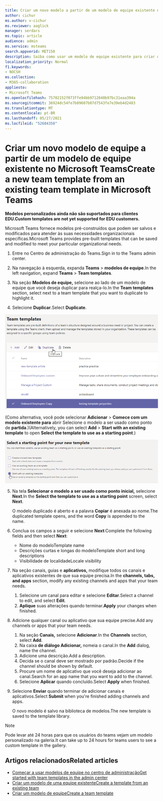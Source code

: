 ```yaml
---
title: Criar um novo modelo a partir de um modelo de equipe existente no Microsoft Teams
author: cichur
ms.author: v-cichur
ms.reviewer: aaglick
manager: serdars
ms.topic: article
audience: admin
ms.service: msteams
search.appverid: MET150
description: Saiba como usar um modelo de equipe existente para criar um novo modelo de equipe no Microsoft Teams.
localization_priority: Normal
f1.keywords:
- NOCSH
ms.collection:
- M365-collaboration
appliesto:
- Microsoft Teams
ms.openlocfilehash: 75702152f073ffe94bb9712840b97bc31eaa394a
ms.sourcegitcommit: 36924dc54fe7b09607b07d7543fe7e39eb4d2483
ms.translationtype: MT
ms.contentlocale: pt-BR
ms.lasthandoff: 05/27/2021
ms.locfileid: "52684358"
---
```

# <a name="create-a-new-team-template-from-an-existing-team-template-in-microsoft-teams"></a><span data-ttu-id="088d5-103">Criar um novo modelo de equipe a partir de um modelo de equipe existente no Microsoft Teams</span><span class="sxs-lookup"><span data-stu-id="088d5-103">Create a new team template from an existing team template in Microsoft Teams</span></span>

<span data-ttu-id="088d5-104">**Modelos personalizados ainda não são suportados para clientes EDU.**</span><span class="sxs-lookup"><span data-stu-id="088d5-104">**Custom templates are not yet supported for EDU customers.**</span></span>

<span data-ttu-id="088d5-105">Microsoft Teams fornece modelos pré-construídos que podem ser salvos e modificados para atender às suas necessidades organizacionais específicas.</span><span class="sxs-lookup"><span data-stu-id="088d5-105">Microsoft Teams provides pre-built templates that can be saved and modified to meet your particular organizational needs.</span></span>

1. <span data-ttu-id="088d5-106">Entre no Centro de administração do Teams.</span><span class="sxs-lookup"><span data-stu-id="088d5-106">Sign in to the Teams admin center.</span></span>

2. <span data-ttu-id="088d5-107">Na navegação à esquerda, expanda **Teams**  >  **modelos de equipe**.</span><span class="sxs-lookup"><span data-stu-id="088d5-107">In the left navigation, expand **Teams** > **Team templates**.</span></span>

3. <span data-ttu-id="088d5-108">Na seção **Modelos de equipe,** selecione ao lado de um modelo de equipe que você deseja duplicar para realça-lo.</span><span class="sxs-lookup"><span data-stu-id="088d5-108">In the **Team templates** section, select next to a team template that you want to duplicate to highlight it.</span></span>

4. <span data-ttu-id="088d5-109">Selecione **Duplicar**.</span><span class="sxs-lookup"><span data-stu-id="088d5-109">Select **Duplicate**.</span></span>

![Uma imagem da caixa de diálogo Modelos de equipe com Add realçada.](media/template-duplicate.png)

<span data-ttu-id="088d5-111">(Como alternativa, você pode selecionar **Adicionar**  >  **Comece com um modelo existente para** abrir Selecione o modelo a ser usado como ponto de **partida**.)</span><span class="sxs-lookup"><span data-stu-id="088d5-111">(Alternatively, you can select **Add** > **Start with an existing template** to open **Select the template to use as a starting point**.)</span></span>

![Uma imagem da tela de ponto inicial dos modelos de equipe com Start com um modelo existente realçada.](media/template-start-existing-template.png)

5. <span data-ttu-id="088d5-113">Na tela **Selecionar o modelo a ser usado como ponto inicial,** selecione **Next**.</span><span class="sxs-lookup"><span data-stu-id="088d5-113">In the **Select the template to use as a starting point** screen, select **Next**.</span></span>

    <span data-ttu-id="088d5-114">O modelo duplicado é aberto e a palavra **Copiar** é anexada ao nome.</span><span class="sxs-lookup"><span data-stu-id="088d5-114">The duplicated template opens, and the word **Copy** is appended to the name.</span></span>

6. <span data-ttu-id="088d5-115">Conclua os campos a seguir e selecione **Next**:</span><span class="sxs-lookup"><span data-stu-id="088d5-115">Complete the following fields and then select **Next**:</span></span>
    - <span data-ttu-id="088d5-116">Nome do modelo</span><span class="sxs-lookup"><span data-stu-id="088d5-116">Template name</span></span>
    - <span data-ttu-id="088d5-117">Descrições curtas e longas do modelo</span><span class="sxs-lookup"><span data-stu-id="088d5-117">Template short and long descriptions</span></span>
    - <span data-ttu-id="088d5-118">Visibilidade de localidade</span><span class="sxs-lookup"><span data-stu-id="088d5-118">Locale visibility</span></span>  

7. <span data-ttu-id="088d5-119">Na seção canais, guias e **aplicativos,** modifique todos os canais e aplicativos existentes de que sua equipe precisa.</span><span class="sxs-lookup"><span data-stu-id="088d5-119">In the **channels, tabs, and apps** section, modify any existing channels and apps that your team needs.</span></span>

    1. <span data-ttu-id="088d5-120">Selecione um canal para editar e selecione **Editar**.</span><span class="sxs-lookup"><span data-stu-id="088d5-120">Select a channel to edit, and select **Edit**.</span></span>
    2. <span data-ttu-id="088d5-121">**Aplique** suas alterações quando terminar.</span><span class="sxs-lookup"><span data-stu-id="088d5-121">**Apply** your changes when finished.</span></span>

8. <span data-ttu-id="088d5-122">Adicione qualquer canal ou aplicativo que sua equipe precise.</span><span class="sxs-lookup"><span data-stu-id="088d5-122">Add any channels or apps that your team needs.</span></span>

    1. <span data-ttu-id="088d5-123">Na seção **Canais,** selecione **Adicionar**.</span><span class="sxs-lookup"><span data-stu-id="088d5-123">In the **Channels** section, select **Add**.</span></span>
    2. <span data-ttu-id="088d5-124">Na caixa **de diálogo Adicionar,** nomeia o canal.</span><span class="sxs-lookup"><span data-stu-id="088d5-124">In the **Add** dialog, name the channel.</span></span>
    3. <span data-ttu-id="088d5-125">Adicione uma descrição.</span><span class="sxs-lookup"><span data-stu-id="088d5-125">Add a description.</span></span>
    4. <span data-ttu-id="088d5-126">Decida se o canal deve ser mostrado por padrão.</span><span class="sxs-lookup"><span data-stu-id="088d5-126">Decide if the channel should be shown by default.</span></span>
    5. <span data-ttu-id="088d5-127">Procure um nome de aplicativo que você deseja adicionar ao canal.</span><span class="sxs-lookup"><span data-stu-id="088d5-127">Search for an app name that you want to add to the channel.</span></span>
    6. <span data-ttu-id="088d5-128">Selecione **Aplicar** quando concluído.</span><span class="sxs-lookup"><span data-stu-id="088d5-128">Select **Apply** when finished.</span></span>

7. <span data-ttu-id="088d5-129">Selecione **Enviar** quando terminar de adicionar canais e aplicativos.</span><span class="sxs-lookup"><span data-stu-id="088d5-129">Select **Submit** when you're finished adding channels and apps.</span></span>

    <span data-ttu-id="088d5-130">O novo modelo é salvo na biblioteca de modelos.</span><span class="sxs-lookup"><span data-stu-id="088d5-130">The new template is saved to the template library.</span></span>

> [!Note]
> <span data-ttu-id="088d5-131">Pode levar até 24 horas para que os usuários do teams vejam um modelo personalizado na galeria.</span><span class="sxs-lookup"><span data-stu-id="088d5-131">It can take up to 24 hours for teams users to see a custom template in the gallery.</span></span>

## <a name="related-articles"></a><span data-ttu-id="088d5-132">Artigos relacionados</span><span class="sxs-lookup"><span data-stu-id="088d5-132">Related articles</span></span>

- [<span data-ttu-id="088d5-133">Começar a usar modelos de equipe no centro de administração</span><span class="sxs-lookup"><span data-stu-id="088d5-133">Get started with team templates in the admin center</span></span>](get-started-with-teams-templates-in-the-admin-console.md)
- [<span data-ttu-id="088d5-134">Criar um modelo de uma equipe existente</span><span class="sxs-lookup"><span data-stu-id="088d5-134">Create a template from an existing team</span></span>](create-template-from-existing-team.md)
- [<span data-ttu-id="088d5-135">Criar um modelo de equipe</span><span class="sxs-lookup"><span data-stu-id="088d5-135">Create a team template</span></span>](create-a-team-template.md)